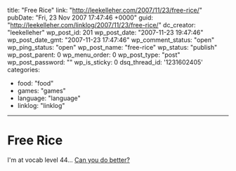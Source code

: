 title: "Free Rice"
link: "http://leekelleher.com/2007/11/23/free-rice/"
pubDate: "Fri, 23 Nov 2007 17:47:46 +0000"
guid: "http://leekelleher.com/linklog/2007/11/23/free-rice/"
dc_creator: "leekelleher"
wp_post_id: 201
wp_post_date: "2007-11-23 19:47:46"
wp_post_date_gmt: "2007-11-23 17:47:46"
wp_comment_status: "open"
wp_ping_status: "open"
wp_post_name: "free-rice"
wp_status: "publish"
wp_post_parent: 0
wp_menu_order: 0
wp_post_type: "post"
wp_post_password: ""
wp_is_sticky: 0
dsq_thread_id: '1231602405'
categories:
  - food: "food"
  - games: "games"
  - language: "language"
  - linklog: "linklog"

---

# Free Rice

I'm at vocab level 44... <a href="http://freerice.com/">Can you do better?</a>